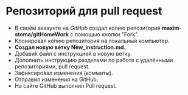 # Репозиторий для pull request

* В своём аккаунте на *GitHub* создал копию репозитория **maxim-stoma/gitHomeWork** с помощью кнопки "Fork".
* Клонировал копию репозитория на локальный компьютер.
* **Создал новую ветку New_instruction.md.**
* Добавиk файл с инструкцией в новую ветку.
* Дополнить инструкцию разделами по работе с удалёнными репозиториями, pull request.
* Зафиксировал изменения (коммиты).
* Отправил изменения на GitHub.
* На сайте GitHub выполнил Pull request.
